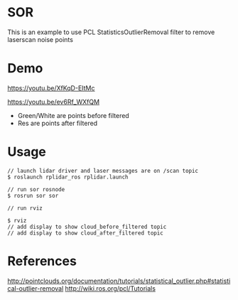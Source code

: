 # SOR
This is an example to use PCL StatisticsOutlierRemoval filter to remove laserscan noise points

# Demo
https://youtu.be/XfKqD-EItMc

https://youtu.be/ev6Rf_WXfQM

* Green/White are points before filtered
* Res are points after filtered

# Usage
    // launch lidar driver and laser messages are on /scan topic
    $ roslaunch rplidar_ros rplidar.launch
     
    // run sor rosnode
    $ rosrun sor sor

    // run rviz

    $ rviz
    // add display to show cloud_before_filtered topic
    // add display to show cloud_after_filtered topic

# References
http://pointclouds.org/documentation/tutorials/statistical_outlier.php#statistical-outlier-removal
http://wiki.ros.org/pcl/Tutorials


